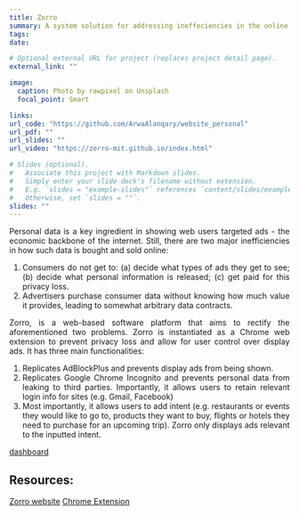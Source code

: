 ```yaml
---
title: Zorro
summary: A system solution for addressing ineffeciencies in the online advertisment market
tags:
date: 

# Optional external URL for project (replaces project detail page).
external_link: ""

image:
  caption: Photo by rawpixel on Unsplash
  focal_point: Smart

links:
url_code: "https://github.com/ArwaAlanqary/website_personal"
url_pdf: ""
url_slides: ""
url_video: "https://zorro-mit.github.io/index.html"

# Slides (optional).
#   Associate this project with Markdown slides.
#   Simply enter your slide deck's filename without extension.
#   E.g. `slides = "example-slides"` references `content/slides/example-slides.md`.
#   Otherwise, set `slides = ""`.
slides: ""
---
```


<p>
<div style="text-align: justify"> 
Personal data is a key ingredient in showing web users targeted ads - the economic backbone of the internet. Still, there are two major inefficiencies in how such data is bought and sold online: 
<ol type="1">
  <li>Consumers do not get to: (a) decide what types of ads they get to see; (b) decide what personal information is released; (c) get paid for this privacy loss.</li>
  <li>Advertisers purchase consumer data without knowing how much value it provides, leading to somewhat arbitrary data contracts.</li>
</ol>
</div>
</p>

<p>
<div style="text-align: justify"> 
Zorro, is a web-based software platform that aims to rectify the aforementioned two problems. Zorro is instantiated as a Chrome web extension to prevent privacy loss and allow for user control over display ads. It has three main functionalities:
<ol type="1">
  <li>Replicates AdBlockPlus and prevents display ads from being shown.</li>
  <li>Replicates Google Chrome Incognito and prevents personal data from leaking to third parties. Importantly, it allows users to retain relevant login info for sites (e.g. Gmail, Facebook) </li>
  <li>Most importantly, it allows users to add intent (e.g. restaurants or events they would like to go to, products they want to buy, flights or hotels they need to purchase for an upcoming trip). Zorro only displays ads relevant to the inputted intent.</li>
</ol>
</div>
</p>

[dashboard](dashboard.jpg)

## Resources: 
[Zorro website](https://zorro-mit.github.io/index.html)
[Chrome Extension](https://chrome.google.com/webstore/detail/zorro-interest-based-ad-b/nohffnloalhahmmfjifahgfjadhjcepi)

